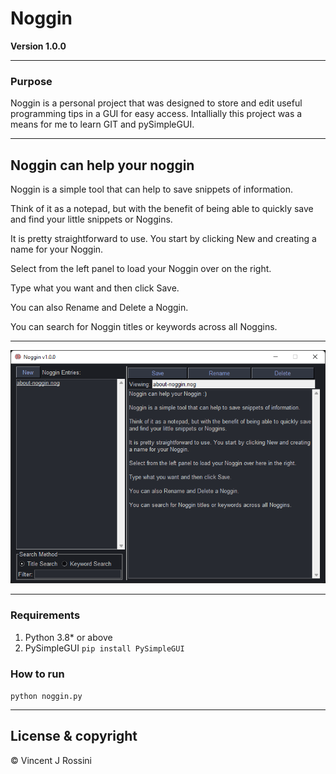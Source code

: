 # Noggin

**Version 1.0.0**

---

### Purpose 
Noggin is a personal project that was designed to store and edit useful programming tips in a GUI for easy access.
Intallially this project was a means for me to learn GIT and pySimpleGUI.

---

## Noggin can help your noggin

Noggin is a simple tool that can help to save snippets of information.

Think of it as a notepad, but with the benefit of being able to quickly save and find your little snippets or Noggins.

It is pretty straightforward to use. You start by clicking New and creating a name for your Noggin.

Select from the left panel to load your Noggin over on the right.

Type what you want and then click Save.

You can also Rename and Delete a Noggin.

You can search for Noggin titles or keywords across all Noggins.

---

![image](noggin-gui.png)

---

### Requirements
1. Python 3.8* or above
2. PySimpleGUI `pip install PySimpleGUI`

### How to run
`python noggin.py`

---
## License & copyright
© Vincent J Rossini
